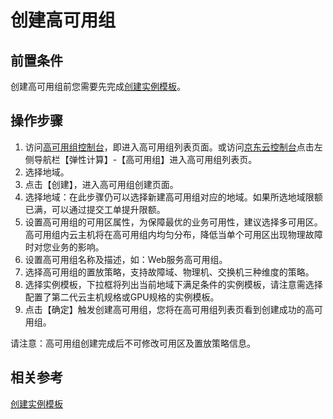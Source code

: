 # 创建高可用组

## 前置条件

创建高可用组前您需要先完成[创建实例模板](../../Virtual-Machines/Operation-Guide/Instance-Template/Create-Instance-Template.md)。

## 操作步骤

1. 访问[高可用组控制台](https://cns-console.jdcloud.com/availabilitygroup/list)，即进入高可用组列表页面。或访问[京东云控制台](https://console.jdcloud.com)点击左侧导航栏【弹性计算】-【高可用组】进入高可用组列表页。
2. 选择地域。
3. 点击【创建】，进入高可用组创建页面。
4. 选择地域：在此步骤仍可以选择新建高可用组对应的地域。如果所选地域限额已满，可以通过提交工单提升限额。
5. 设置高可用组的可用区属性，为保障最优的业务可用性，建议选择多可用区。高可用组内云主机将在高可用组内均匀分布，降低当单个可用区出现物理故障时对您业务的影响。
6. 设置高可用组名称及描述，如：Web服务高可用组。
7. 选择高可用组的置放策略，支持故障域、物理机、交换机三种维度的策略。
8. 选择实例模板，下拉框将列出当前地域下满足条件的实例模板，请注意需选择配置了第二代云主机规格或GPU规格的实例模板。
9. 点击【确定】触发创建高可用组，您将在高可用组列表页看到创建成功的高可用组。

请注意：高可用组创建完成后不可修改可用区及置放策略信息。


## 相关参考

[创建实例模板](../../Virtual-Machines/Operation-Guide/Instance-Template/Create-Instance-Template.md)
